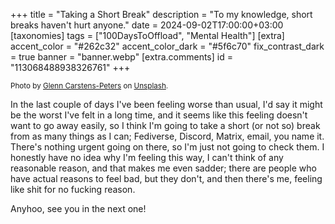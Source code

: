 +++
title = "Taking a Short Break"
description = "To my knowledge, short breaks haven't hurt anyone."
date = 2024-09-02T17:00:00+03:00
[taxonomies]
tags = ["100DaysToOffload", "Mental Health"]
[extra]
accent_color = "#262c32"
accent_color_dark = "#5f6c70"
fix_contrast_dark = true
banner = "banner.webp"
[extra.comments]
id = "113068488938326761"
+++

<small>Photo by [Glenn Carstens-Peters](https://unsplash.com/@glenncarstenspeters) on [Unsplash](https://unsplash.com/photos/a-window-that-has-rain-drops-on-it-tT_SrSMhhgE).</small>

In the last couple of days I've been feeling worse than usual, I'd say it might be the worst I've felt in a long time, and it seems like this feeling doesn't want to go away easily, so I think I'm going to take a short (or not so) break from as many things as I can; Fediverse, Discord, Matrix, email, you name it. There's nothing urgent going on there, so I'm just not going to check them. I honestly have no idea why I'm feeling this way, I can't think of any reasonable reason, and that makes me even sadder; there are people who have actual reasons to feel bad, but they don't, and then there's me, feeling like shit for no fucking reason.

Anyhoo, see you in the next one!

